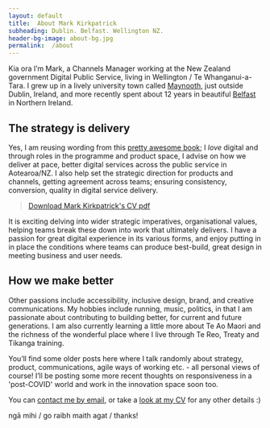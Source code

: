 ```yaml
---
layout: default
title:  About Mark Kirkpatrick
subheading: Dublin. Belfast. Wellington NZ.
header-bg-image: about-bg.jpg
permalink:  /about
---
```


Kia ora I’m Mark, a Channels Manager working at the New Zealand government Digital Public Service, living in Wellington / Te Whanganui-a-Tara. I grew up in a lively university town called [Maynooth](https://en.wikipedia.org/wiki/Maynooth), just outside Dublin, Ireland, and more recently spent about 12 years in beautiful [Belfast](https://lovebelfast.co.uk/) in Northern Ireland.
## The strategy is delivery

Yes, I am reusing wording from this [pretty awesome book](https://www.amazon.com/Digital-Transformation-Scale-Strategy-Perspectives/dp/1907994785); I *love* digital and through roles in the programme and product space, I advise on how we deliver at pace, better digital services across the public service in Aotearoa/NZ. I also help set the strategic direction for products and channels, getting agreement across teams;  ensuring consistency, conversion, quality in digital service delivery.

> [Download Mark Kirkpatrick's CV pdf](cv-mark-kirkpatrick-07-21.pdf "Mark Kirkpatrick CV")

It is exciting delving into wider strategic imperatives, organisational values, helping teams break these down into work that ultimately delivers. I have a passion for great digital experience in its various forms, and enjoy putting in in place the conditions where teams can produce best-build, great design in meeting business and user needs.
## How we make better

Other passions include accessibility, inclusive design, brand, and creative communications. My hobbies include running, music, politics, in that I am passionate about contributing to building better, for current and future generations.  I am also currently learning a little more about Te Ao Maori and the richness of the wonderful place where I live through Te Reo, Treaty and Tikanga training. 

You’ll find some older posts here where I talk randomly about strategy, product, communications, agile ways of working etc. - all personal views of course!  I’ll be posting some more recent thoughts on responsiveness in a 'post-COVID' world and work in the innovation space soon too.

You can [contact me by email](mailto:markkirkpatrick@gmail.com), or take a [look at my CV](https://mkirkpat.github.io/cv/) for any other details :)

ngā mihi / go raibh maith agat / thanks!
